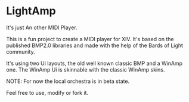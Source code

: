 # LightAmp
It's just An other MIDI Player.

This is a fun project to create a MIDI player for XIV. It's based on the published BMP2.0 libraries and made with the help of the Bards of Light community.

It's using two Ui layouts, the old well known classic BMP and a WinAmp one. The WinAmp Ui is skinnable with the classic WinAmp skins.

NOTE: For now the local orchestra is in beta state.

Feel free to use, modify or fork it.
